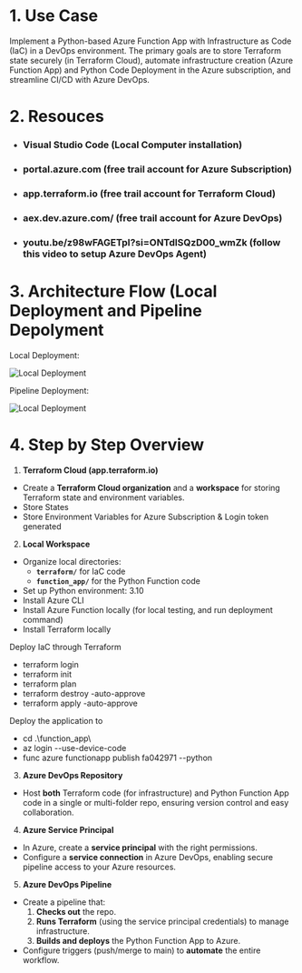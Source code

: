 # 1. Use Case

Implement a Python-based Azure Function App with Infrastructure as Code (IaC) in a DevOps environment. The primary goals are to store Terraform state securely (in Terraform Cloud), automate infrastructure creation (Azure Function App) and Python Code Deployment in the Azure subscription, and streamline CI/CD with Azure DevOps.

# 2. Resouces

- ### Visual Studio Code (Local Computer installation)
- ### portal.azure.com (free trail account for Azure Subscription) 
- ### app.terraform.io (free trail account for Terraform Cloud) 
- ### aex.dev.azure.com/ (free trail account for Azure DevOps)
- ### youtu.be/z98wFAGETpI?si=ONTdlSQzD00_wmZk (follow this video to setup Azure DevOps Agent) 

# 3. Architecture Flow (Local Deployment and Pipeline Depolyment 

Local Deployment: 


![Local Deployment](2025-02-08-13-13-41-image.png)




Pipeline Deployment: 

![Local Deployment](pipeline.png)


# 4. Step by Step Overview

1. **Terraform Cloud (app.terraform.io)**
  
  - Create a **Terraform Cloud organization** and a **workspace** for storing Terraform state and environment variables.
  - Store States
  - Store Environment Variables for Azure Subscription & Login token generated  

2. **Local Workspace**
  
  - Organize local directories:
    - **`terraform/`** for IaC code
    - **`function_app/`** for the Python Function code
  - Set up Python environment: 3.10
  - Install Azure CLI
  - Install Azure Function locally (for local testing, and run deployment command)
  - Install Terraform locally 
  
  Deploy IaC through Terraform
  - terraform login
  - terraform init
  - terraform plan
  - terraform destroy -auto-approve
  - terraform apply -auto-approve

  Deploy the application to  
  - cd .\function_app\
  - az login --use-device-code
  - func azure functionapp publish fa042971 --python

3. **Azure DevOps Repository**
  
  - Host **both** Terraform code (for infrastructure) and Python Function App code in a single or multi-folder repo, ensuring version control and easy collaboration.

4. **Azure Service Principal**
  
  - In Azure, create a **service principal** with the right permissions.
  - Configure a **service connection** in Azure DevOps, enabling secure pipeline access to your Azure resources.

5. **Azure DevOps Pipeline**
  
  - Create a pipeline that:
    1. **Checks out** the repo.
    2. **Runs Terraform** (using the service principal credentials) to manage infrastructure.
    3. **Builds and deploys** the Python Function App to Azure.
  - Configure triggers (push/merge to main) to **automate** the entire workflow.
